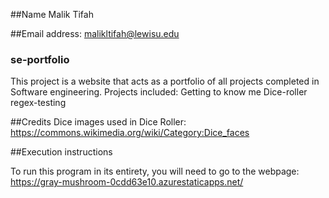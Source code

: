 ##Name
Malik Tifah

##Email address:
malikltifah@lewisu.edu

### se-portfolio
This project is a website that acts as a portfolio of all projects completed in Software engineering.
Projects included:
Getting to know me
Dice-roller
regex-testing


##Credits
Dice images used in Dice Roller: https://commons.wikimedia.org/wiki/Category:Dice_faces

##Execution instructions

To run this program in its entirety, you will need to go to the webpage: https://gray-mushroom-0cdd63e10.azurestaticapps.net/